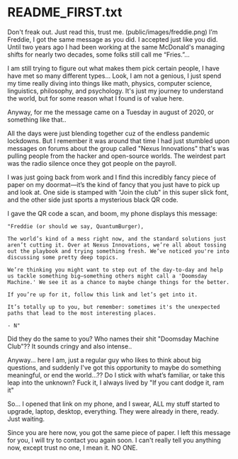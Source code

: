 # README_FIRST.txt

Don't freak out. Just read this, trust me. 
(public/images/freddie.png)
I’m Freddie, I got the same message as you did. I accepted just like you did. 
Until two years ago I had been working at the same McDonald's managing shifts for nearly two decades, some folks still call me “Fries.”... 

I am still trying to figure out what makes them pick certain people, I have have met so many different types... Look, I am not a genious, I just spend my time really diving into things like math, physics, computer science, linguistics, philosophy, and psychology. It's just my journey to understand the world, but for some reason what I found is of value here. 

Anyway, for me the message came on a Tuesday in august of 2020, or something like that.. 

All the days were just blending together cuz of the endless pandemic lockdowns. But I remember it was around that time I had just stumbled upon messages on forums about the group called "Nexus Innovations" that's was pulling people from the hacker and open-source worlds. The weirdest part was the radio silence once they got people on the payroll.

I was just going back from work and I  find this incredibly fancy piece of paper on my doormat—it’s the kind of fancy that you just have to pick up and look at. One side is stamped with "Join the club" in this super slick font, and the other side just sports a mysterious black QR code.

I gave the QR code a scan, and boom, my phone displays this message:

```
"Freddie (or should we say, QuantumBurger),

The world’s kind of a mess right now, and the standard solutions just aren’t cutting it. Over at Nexus Innovations, we’re all about tossing out the playbook and trying something fresh. We’ve noticed you're into discussing some pretty deep topics.

We’re thinking you might want to step out of the day-to-day and help us tackle something big—something others might call a 'Doomsday Machine.' We see it as a chance to maybe change things for the better.

If you’re up for it, follow this link and let’s get into it.

It’s totally up to you, but remember: sometimes it's the unexpected paths that lead to the most interesting places.

- N"
```

Did they do the same to you? Who names their shit "Doomsday Machine Club"?? It sounds cringy and also intense.. 

Anyway... here I am, just a regular guy who likes to think about big questions, and suddenly I've got this opportunity to maybe do something meaningful, or end the world...?? Do I stick with what’s familiar, or take this leap into the unknown? Fuck it, I always lived by "If you cant dodge it, ram it"

So... I opened that link on my phone, and I swear, ALL my stuff started to upgrade, laptop, desktop, everything. They were already in there, ready. Just waiting.

Since you are here now, you got the same piece of paper. I left this message for you, I will try to contact you again soon. I can't really tell you anything now, except trust no one, I mean it. NO ONE.